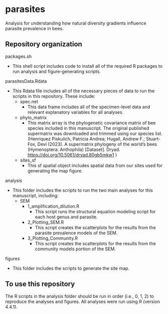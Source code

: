 # parasites
Analysis for understanding how natural diversity gradients influence parasite 
prevalence in bees.

## Repository organization  

packages.sh  
- This shell script includes code to install all of the required R packages to 
run analysis and figure-generating scripts. 

parasitesData.Rdata  
- This Rdata file includes all of the necessary pieces of data to run the 
scripts in this repository. These include:
  - spec.net  
    - This data frame includes all of the specimen-level data and relevant 
    explanatory variables for all analyses. 
  - phylo_matrix  
    - This matrix array is the phylogenetic covariance matrix of bee species 
    included in this manuscript. The original published supermatrix was 
    downloaded and trimmed using our species list. 
    (Henriquez Piskulich, Patricia Andrea; Hugall, Andrew F.; Stuart-Fox, Devi (2023). 
    A supermatrix phylogeny of the world’s bees (Hymenoptera: Anthophila) 
    [Dataset]. Dryad. https://doi.org/10.5061/dryad.80gb5mkw1
    )  
  - sites_sf  
    - This sf spatial object includes spatial data from our sites used for 
    generating the map figure.  
  
analysis  
  - This folder includes the scripts to run the two main analyses for 
  this manuscript, including:  
    - SEM  
      - 1_amplification_dilution.R  
        - This script runs the structural equation modeling script for each 
        host genus and parasite.
      - 2_Plotting_SEM.R  
        - This script creates the scatterplots for the results from the parasite
        prevalence models of the SEM.
      - 3_Plotting_Community.R  
        - This script creates the scatterplots for the results from the 
        community models portion of the SEM.
    
figures  
  - This folder includes the scripts to generate the site map.  

## To use this repository  
  The R scripts in the analysis folder should be run in order 
(i.e., 0, 1, 2) to reproduce the analyses and figures. All analyses were run 
using R (version 4.4.1). 